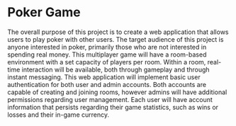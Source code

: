 # Poker Game

The overall purpose of this project is to create a web application that allows users to play poker with other users. The target audience of this project is anyone interested in poker, primarily those who are not interested in spending real money. This multiplayer game will have a room-based environment with a set capacity of players per room. Within a room, real-time interaction will be available, both through gameplay and through instant messaging. This web application will implement basic user authentication for both user and admin accounts. Both accounts are capable of creating and joining rooms, however admins will have additional permissions regarding user management. Each user will have account information that persists regarding their game statistics, such as wins or losses and their in-game currency. 

